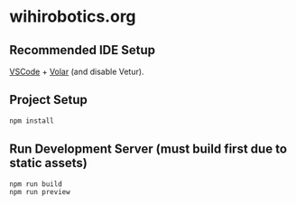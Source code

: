 # wihirobotics.org

## Recommended IDE Setup

[VSCode](https://code.visualstudio.com/) + [Volar](https://marketplace.visualstudio.com/items?itemName=Vue.volar) (and disable Vetur).

## Project Setup

```sh
npm install
```

## Run Development Server (must build first due to static assets)

```sh
npm run build
npm run preview
```
